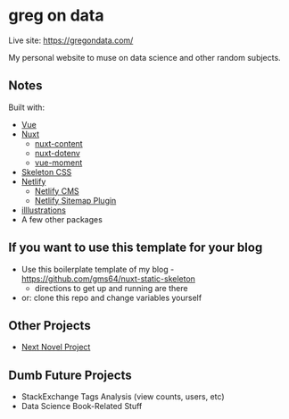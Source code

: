 # greg on data

Live site: https://gregondata.com/

My personal website to muse on data science and other random subjects.

## Notes

Built with:
- [Vue](https://vuejs.org/)
- [Nuxt](https://nuxtjs.org/)
    - [nuxt-content](https://content.nuxtjs.org/)
    - [nuxt-dotenv](https://github.com/nuxt-community/dotenv-module)
    - [vue-moment](https://github.com/brockpetrie/vue-moment)
- [Skeleton CSS](http://getskeleton.com/)
- [Netlify](https://www.netlify.com/)
    - [Netlify CMS](https://www.netlifycms.org/)
    - [Netlify Sitemap Plugin](https://github.com/netlify-labs/netlify-plugin-sitemap)
- [illlustrations](https://illlustrations.co/)
- A few other packages

## If you want to use this template for your blog

- Use this boilerplate template of my blog - https://github.com/gms64/nuxt-static-skeleton
    - directions to get up and running are there
- or: clone this repo and change variables yourself

## Other Projects

- [Next Novel Project](https://nextnovelproject.com/)

## Dumb Future Projects 

- StackExchange Tags Analysis (view counts, users, etc)
- Data Science Book-Related Stuff